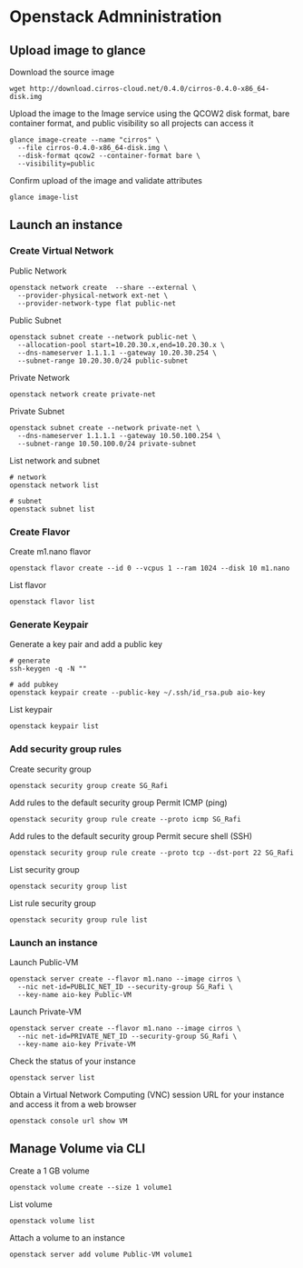 # Openstack Admninistration

## Upload image to glance
Download the source image
```
wget http://download.cirros-cloud.net/0.4.0/cirros-0.4.0-x86_64-disk.img
```

Upload the image to the Image service using the QCOW2 disk format, bare container format, and public visibility so all projects can access it
```
glance image-create --name "cirros" \
  --file cirros-0.4.0-x86_64-disk.img \
  --disk-format qcow2 --container-format bare \
  --visibility=public
```

Confirm upload of the image and validate attributes
```
glance image-list
```

## Launch an instance
### Create Virtual Network
Public Network
```
openstack network create  --share --external \
  --provider-physical-network ext-net \
  --provider-network-type flat public-net
```

Public Subnet
```
openstack subnet create --network public-net \
  --allocation-pool start=10.20.30.x,end=10.20.30.x \
  --dns-nameserver 1.1.1.1 --gateway 10.20.30.254 \
  --subnet-range 10.20.30.0/24 public-subnet
```

Private Network
```
openstack network create private-net
```

Private Subnet
```
openstack subnet create --network private-net \
  --dns-nameserver 1.1.1.1 --gateway 10.50.100.254 \
  --subnet-range 10.50.100.0/24 private-subnet
```

List network and subnet
```
# network
openstack network list

# subnet
openstack subnet list
```

### Create Flavor
Create m1.nano flavor
```
openstack flavor create --id 0 --vcpus 1 --ram 1024 --disk 10 m1.nano
```

List flavor
```
openstack flavor list
```

### Generate Keypair
Generate a key pair and add a public key
```
# generate
ssh-keygen -q -N ""

# add pubkey
openstack keypair create --public-key ~/.ssh/id_rsa.pub aio-key
```

List keypair
```
openstack keypair list
```

### Add security group rules
Create security group
```
openstack security group create SG_Rafi
```

Add rules to the default security group Permit ICMP (ping)
```
openstack security group rule create --proto icmp SG_Rafi
```

Add rules to the default security group Permit secure shell (SSH)
```
openstack security group rule create --proto tcp --dst-port 22 SG_Rafi
```

List security group
```
openstack security group list
```

List rule security group
```
openstack security group rule list
```

### Launch an instance
Launch Public-VM
```
openstack server create --flavor m1.nano --image cirros \
  --nic net-id=PUBLIC_NET_ID --security-group SG_Rafi \
  --key-name aio-key Public-VM
```

Launch Private-VM
```
openstack server create --flavor m1.nano --image cirros \
  --nic net-id=PRIVATE_NET_ID --security-group SG_Rafi \
  --key-name aio-key Private-VM 
```

Check the status of your instance
```
openstack server list
```

Obtain a Virtual Network Computing (VNC) session URL for your instance and access it from a web browser
```
openstack console url show VM
```

## Manage Volume via CLI
Create a 1 GB volume
```
openstack volume create --size 1 volume1
```

List volume
```
openstack volume list
```

Attach a volume to an instance
```
openstack server add volume Public-VM volume1
```